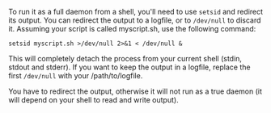 To run it as a full daemon from a shell, you'll need to use `setsid` and redirect its output. You can redirect the output to a logfile, or to `/dev/null` to discard it. Assuming your script is called myscript.sh, use the following command:

    setsid myscript.sh >/dev/null 2>&1 < /dev/null &

This will completely detach the process from your current shell (stdin, stdout and stderr). If you want to keep the output in a logfile, replace the first `/dev/null` with your /path/to/logfile.

You have to redirect the output, otherwise it will not run as a true daemon (it will depend on your shell to read and write output).

